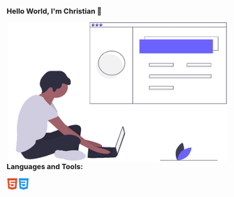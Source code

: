 ### Hello World, I'm Christian 👋

<img align="right" alt="GIF" src="https://github.com/cmereoiu/cmereoiu/blob/a9e72d6cce8a0b34cc183eebadba7e8c8ba22cb7/cm.gif" width="500" height="320" />
<br />



<!--
**cmereoiu/cmereoiu** is a ✨ _special_ ✨ repository because its `README.md` (this file) appears on your GitHub profile.

Here are some ideas to get you started:

- 🔭 I’m currently working on ...
- 🌱 I’m currently learning ...
- 👯 I’m looking to collaborate on ...
- 🤔 I’m looking for help with ...
- 💬 Ask me about ...
- 📫 How to reach me: ...
- 😄 Pronouns: ...
- ⚡ Fun fact: ...


-->

### Languages and Tools:

<img align="left" alt="html5" width="26px" height="26px" src="https://github.com/cmereoiu/cmereoiu/blob/main/assets/html5.svg" />

<img align="left" alt="css3" width="26px" height="26px" src="https://github.com/cmereoiu/cmereoiu/blob/main/assets/css-3.svg" />

